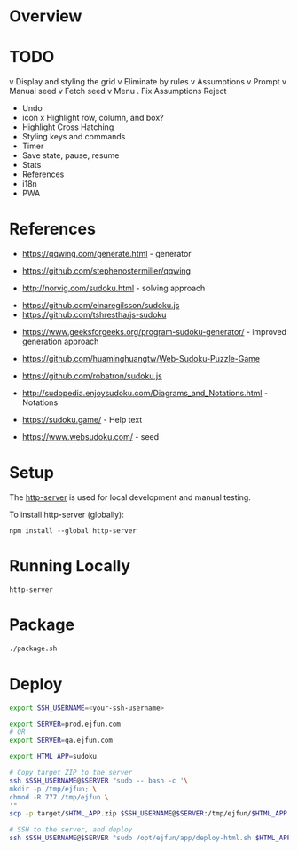 # Overview

# TODO
v Display and styling the grid
v Eliminate by rules
v Assumptions
v Prompt
v Manual seed
v Fetch seed
v Menu
. Fix Assumptions Reject
+ Undo
+ icon
x Highlight row, column, and box?
+ Highlight Cross Hatching
+ Styling keys and commands
+ Timer
+ Save state, pause, resume
+ Stats
+ References
+ i18n
+ PWA

# References
+ https://qqwing.com/generate.html - generator
+ https://github.com/stephenostermiller/qqwing

+ http://norvig.com/sudoku.html - solving approach
- https://github.com/einaregilsson/sudoku.js
- https://github.com/tshrestha/js-sudoku

+ https://www.geeksforgeeks.org/program-sudoku-generator/ - improved generation approach

+ https://github.com/huaminghuangtw/Web-Sudoku-Puzzle-Game
+ https://github.com/robatron/sudoku.js

+ http://sudopedia.enjoysudoku.com/Diagrams_and_Notations.html - Notations
+ https://sudoku.game/ - Help text
+ https://www.websudoku.com/ - seed

# Setup
The [http-server](https://github.com/http-party/http-server) is used for local development and manual testing.

To install http-server (globally):
```
npm install --global http-server
```

# Running Locally
```
http-server
```

# Package
```bash
./package.sh
```

# Deploy
```bash
export SSH_USERNAME=<your-ssh-username>

export SERVER=prod.ejfun.com
# OR
export SERVER=qa.ejfun.com

export HTML_APP=sudoku

# Copy target ZIP to the server
ssh $SSH_USERNAME@$SERVER "sudo -- bash -c '\
mkdir -p /tmp/ejfun; \
chmod -R 777 /tmp/ejfun \
'"
scp -p target/$HTML_APP.zip $SSH_USERNAME@$SERVER:/tmp/ejfun/$HTML_APP.TBD.zip

# SSH to the server, and deploy
ssh $SSH_USERNAME@$SERVER "sudo /opt/ejfun/app/deploy-html.sh $HTML_APP"
```
